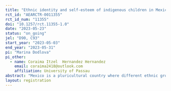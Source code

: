 ```yaml
---
title: "Ethnic identity and self-esteem of indigenous children in Mexico"
rct_id: "AEARCTR-0011355"
rct_id_num: "11355"
doi: "10.1257/rct.11355-1.0"
date: "2023-05-23"
status: "on_going"
jel: "D90, C93"
start_year: "2023-05-03"
end_year: "2023-05-31"
pi: "Marina Dodlova"
pi_other:
  - name: Coraima Itzel  Hernandez Hernandez
    email: coraima2418@outlook.com
    affiliation: University of Passau
abstract: "Mexico is a pluricultural country where different ethnic groups coexist. Minority groups such as Afro-Mexican and indigenous communities live in a situation of structural inequality and violence where their basic rights are constantly violated. In this project, we aim to understand whether such unequal attitudes to different ethnic groups in a society lead to any effects already at an early age. The main research question is to investigate the impact of ethnic identity on self-esteem of children in the indigenous communities. The field experiment is conducted in three indigenous communities in Oaxaca, Mexico enrolling a sample of about 450 children. The experiment is inspired by the doll test performed by Mamie P. Clark and Kenneth B. Clark in 1940 but the dolls differ in the style of clothes: indigenous versus modern ones. The accompanying short survey includes additional questions to measure ethnic preferences, ethnic identity and self-esteem. Additional information on the rich history and traditions of the respective community will be presented to the children in the treatment arm. The randomization is done at the individual level within each class. The study aims to provide additional insights on whether ethnic identity might influence self-esteem at an early age in ethnically unequal societies."
layout: registration
---
```



